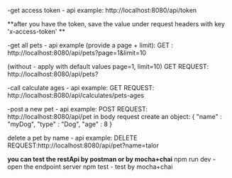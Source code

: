 -get access token - api example:
http://localhost:8080/api/token

**after you have the token, save the value under request headers with key 'x-access-token' **

-get all pets - api example (provide a page + limit):
GET : http://localhost:8080/api/pets?page=1&limit=10

(without - apply with default values page=1, limit=10)
GET REQUEST: http://localhost:8080/api/pets?

-call calculate ages - api example:
GET REQUEST: http://localhost:8080/api/calculates/pets-ages

-post a new pet - api example:
POST REQUEST: http://localhost:8080/api/pet
in body request create an object:
{
    "name" : "myDog",
    "type" : "Dog",
    "age" : 8
}

delete a pet by name - api example:
DELETE REQUEST:http://localhost:8080/api/pet?name=talor

**you can test the restApi by postman or by mocha+chai**
npm run dev - open the endpoint server
npm test - test by mocha+chai

